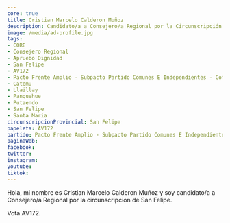 ```yaml
---
core: true
title: Cristian Marcelo Calderon Muñoz
description: Candidato/a a Consejero/a Regional por la Circunscripción de San Felipe
image: /media/ad-profile.jpg
tags:
- CORE
- Consejero Regional
- Apruebo Dignidad
- San Felipe
- AV172
- Pacto Frente Amplio - Subpacto Partido Comunes E Independientes - Comunes
- Catemu
- Llaillay
- Panquehue
- Putaendo
- San Felipe
- Santa Maria
circunscripcionProvincial: San Felipe
papeleta: AV172
partido: Pacto Frente Amplio - Subpacto Partido Comunes E Independientes - Comunes
paginaWeb:
facebook:
twitter:
instagram:
youtube:
tiktok:
---
```

Hola, mi nombre es Cristian Marcelo Calderon Muñoz y soy candidato/a a Consejero/a Regional por la circunscripcion de San Felipe.

Vota AV172.